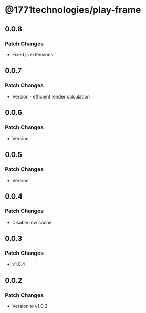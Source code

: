 # @1771technologies/play-frame

## 0.0.8

### Patch Changes

- Fixed js extensions

## 0.0.7

### Patch Changes

- Version - efficient render calculation

## 0.0.6

### Patch Changes

- Version

## 0.0.5

### Patch Changes

- Version

## 0.0.4

### Patch Changes

- Disable row cache

## 0.0.3

### Patch Changes

- v1.0.4

## 0.0.2

### Patch Changes

- Version to v1.0.3
